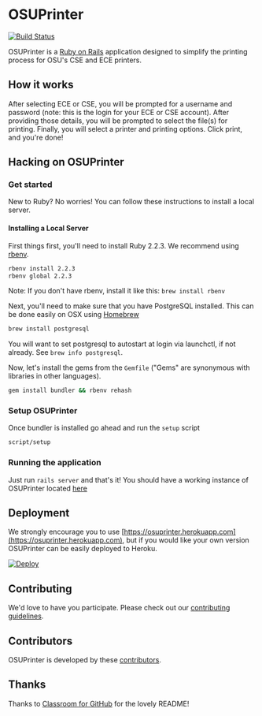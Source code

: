 # OSUPrinter

[![Build Status](https://travis-ci.org/kylekthompson/OSUPrinter.svg?branch=master)](https://travis-ci.org/kylekthompson/OSUPrinter)

OSUPrinter is a [Ruby on Rails](http://rubyonrails.org/) application designed to simplify the printing process for OSU's CSE and ECE printers.

## How it works

After selecting ECE or CSE, you will be prompted for a username and password (note: this is the login for your ECE or CSE account). After providing those details, you will be prompted to select the file(s) for printing. Finally, you will select a printer and printing options. Click print, and you're done!

## Hacking on OSUPrinter

### Get started

New to Ruby? No worries! You can follow these instructions to install a local server.

#### Installing a Local Server

First things first, you'll need to install Ruby 2.2.3. We recommend using [rbenv](https://github.com/sstephenson/rbenv).

```bash
rbenv install 2.2.3
rbenv global 2.2.3
```

Note: If you don't have rbenv, install it like this: `brew install rbenv`

Next, you'll need to make sure that you have PostgreSQL installed. This can be
done easily on OSX using [Homebrew](http://brew.sh)

```bash
brew install postgresql
```

You will want to set postgresql to autostart at login via launchctl, if not already. See `brew info postgresql`.

Now, let's install the gems from the `Gemfile` ("Gems" are synonymous with libraries in other languages).

```bash
gem install bundler && rbenv rehash
```

### Setup OSUPrinter

Once bundler is installed go ahead and run the `setup` script

```bash
script/setup
```

### Running the application

Just run `rails server` and that's it! You should have a working instance of OSUPrinter located [here](http://localhost:3000)

## Deployment

We strongly encourage you to use [https://osuprinter.herokuapp.com](https://osuprinter.herokuapp.com), but if you would like your own version OSUPrinter can be easily deployed to Heroku.

[![Deploy](https://www.herokucdn.com/deploy/button.svg)](https://heroku.com/deploy)

## Contributing

We'd love to have you participate. Please check out our [contributing guidelines](CONTRIBUTING.md).

## Contributors

OSUPrinter is developed by these [contributors](https://github.com/education/classroom/graphs/contributors).

## Thanks

Thanks to [Classroom for GitHub](https://github.com/education/classroom) for the lovely README!

